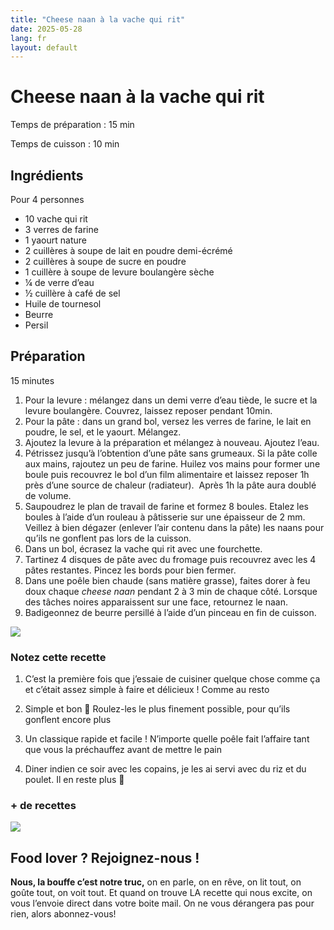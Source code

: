 ```yaml
---
title: "Cheese naan à la vache qui rit"
date: 2025-05-28
lang: fr
layout: default
---
```

# Cheese naan à la vache qui rit

Temps de préparation : 15 min

Temps de cuisson : 10 min

## Ingrédients

Pour 4 personnes

-   10 vache qui rit
-   3 verres de farine
-   1 yaourt nature
-   2 cuillères à soupe de lait en poudre demi-écrémé
-   2 cuillères à soupe de sucre en poudre
-   1 cuillère à soupe de levure boulangère sèche
-   ¼ de verre d’eau
-   ½ cuillère à café de sel
-   Huile de tournesol
-   Beurre
-   Persil

## Préparation

15 minutes

1.  Pour la levure : mélangez dans un demi verre d’eau tiède, le sucre et la levure boulangère. Couvrez, laissez reposer pendant 10min.
2.  Pour la pâte : dans un grand bol, versez les verres de farine, le lait en poudre, le sel, et le yaourt. Mélangez.
3.  Ajoutez la levure à la préparation et mélangez à nouveau. Ajoutez l’eau.
4.  Pétrissez jusqu’à l’obtention d’une pâte sans grumeaux. Si la pâte colle aux mains, rajoutez un peu de farine. Huilez vos mains pour former une boule puis recouvrez le bol d’un film alimentaire et laissez reposer 1h près d’une source de chaleur (radiateur).  Après 1h la pâte aura doublé de volume.
5.  Saupoudrez le plan de travail de farine et formez 8 boules. Etalez les boules à l’aide d’un rouleau à pâtisserie sur une épaisseur de 2 mm. Veillez à bien dégazer (enlever l’air contenu dans la pâte) les naans pour qu’ils ne gonflent pas lors de la cuisson.
6.  Dans un bol, écrasez la vache qui rit avec une fourchette.
7.  Tartinez 4 disques de pâte avec du fromage puis recouvrez avec les 4 pâtes restantes. Pincez les bords pour bien fermer.
8.  Dans une poêle bien chaude (sans matière grasse), faites dorer à feu doux chaque _cheese naan_ pendant 2 à 3 min de chaque côté. Lorsque des tâches noires apparaissent sur une face, retournez le naan.
9.  Badigeonnez de beurre persillé à l’aide d’un pinceau en fin de cuisson.

![](https://recettes.belly-media.com/wp-content/uploads/2022/09/cheese-nan3.jpg)

### Notez cette recette

1.  C’est la première fois que j’essaie de cuisiner quelque chose comme ça et c’était assez simple à faire et délicieux ! Comme au resto
    
2.  Simple et bon 🙂 Roulez-les le plus finement possible, pour qu’ils gonflent encore plus
    
3.  Un classique rapide et facile ! N’importe quelle poêle fait l’affaire tant que vous la préchauffez avant de mettre le pain
    
4.  Diner indien ce soir avec les copains, je les ai servi avec du riz et du poulet. Il en reste plus 🙂
    

### \+ de recettes

![](https://recettes.belly-media.com/wp-content/uploads/2022/09/belly-nl-cta.jpg)

## Food lover ? Rejoignez-nous !

**Nous, la bouffe c’est notre truc,** on en parle, on en rêve, on lit tout, on goûte tout, on voit tout. Et quand on trouve LA recette qui nous excite, on vous l’envoie direct dans votre boite mail. On ne vous dérangera pas pour rien, alors abonnez-vous!